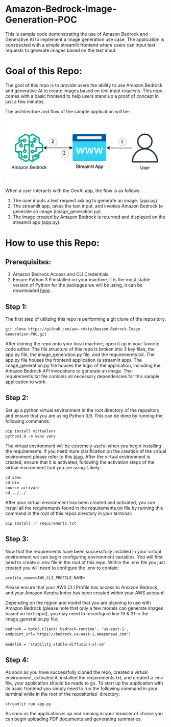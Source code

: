# Amazon-Bedrock-Image-Generation-POC
This is sample code demonstrating the use of Amazon Bedrock and Generative AI to implement a image generation use case. The application is constructed with a simple streamlit frontend where users can input text requests to generate images based on the text input.

# **Goal of this Repo:**
The goal of this repo is to provide users the ability to use Amazon Bedrock and generative AI to create images based on text input requests.
This repo comes with a basic frontend to help users stand up a proof of concept in just a few minutes.

The architecture and flow of the sample application will be:

![Alt text](images/architecture.png "POC Architecture")

When a user interacts with the GenAI app, the flow is as follows:

1. The user inputs a text request asking to generate an image. (app.py).
2. The streamlit app, takes the text input, and invokes Amazon Bedrock to generate an image (image_generation.py).
3. The image created by Amazon Bedrock is returned and displayed on the streamlit app (app.py).


# How to use this Repo:

## Prerequisites:
1. Amazon Bedrock Access and CLI Credentials.
2. Ensure Python 3.9 installed on your machine, it is the most stable version of Python for the packages we will be using, it can be downloaded [here](https://www.python.org/downloads/release/python-3911/).

## Step 1:
The first step of utilizing this repo is performing a git clone of the repository.

```
git clone https://github.com/aws-rdoty/Amazon-Bedrock-Image-Generation-POC.git
```

After cloning the repo onto your local machine, open it up in your favorite code editor. The file structure of this repo is broken into 3 key files,
the app.py file, the image_generation.py file, and the requirements.txt. The app.py file houses the frontend application (a streamlit app). 
The image_generation.py file houses the logic of the application, including the Amazon Bedrock API invocations to generate an image.
The requirements.txt file contains all necessary dependencies for this sample application to work.

## Step 2:
Set up a python virtual environment in the root directory of the repository and ensure that you are using Python 3.9. This can be done by running the following commands:
```
pip install virtualenv
python3.9 -m venv venv
```
The virtual environment will be extremely useful when you begin installing the requirements. If you need more clarification on the creation of the virtual environment please refer to this [blog](https://www.freecodecamp.org/news/how-to-setup-virtual-environments-in-python/).
After the virtual environment is created, ensure that it is activated, following the activation steps of the virtual environment tool you are using. Likely:
```
cd venv
cd bin
source activate
cd ../../ 
```
After your virtual environment has been created and activated, you can install all the requirements found in the requirements.txt file by running this command in the root of this repos directory in your terminal:
```
pip install -r requirements.txt
```

## Step 3:
Now that the requirements have been successfully installed in your virtual environment we can begin configuring environment variables.
You will first need to create a .env file in the root of this repo. Within the .env file you just created you will need to configure the .env to contain:

```
profile_name=<AWS_CLI_PROFILE_NAME>
```
Please ensure that your AWS CLI Profile has access to Amazon Bedrock, and your Amazon Kendra Index has been created within your AWS account!

Depending on the region and model that you are planning to use with Amazon Bedrock (please note that only a few models can generate images based on text input), you may need to reconfigure line 13 & 31 in the image_generation.py file:

```
bedrock = boto3.client('bedrock-runtime', 'us-east-1', endpoint_url='https://bedrock.us-east-1.amazonaws.com')

modelId = 'stability.stable-diffusion-xl-v0'
```

## Step 4:
As soon as you have successfully cloned the repo, created a virtual environment, activated it, installed the requirements.txt, and created a .env file, your application should be ready to go. 
To start up the application with its basic frontend you simply need to run the following command in your terminal while in the root of the repositories' directory:

```
streamlit run app.py
```
As soon as the application is up and running in your browser of choice you can begin uploading PDF documents and generating summaries. 